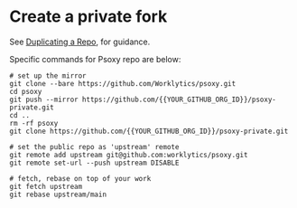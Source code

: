 # Create a private fork 

See [Duplicating a Repo](https://docs.github.com/en/repositories/creating-and-managing-repositories/duplicating-a-repository),
for guidance. 

Specific commands for Psoxy repo are below:
```shell
# set up the mirror
git clone --bare https://github.com/Worklytics/psoxy.git
cd psoxy
git push --mirror https://github.com/{{YOUR_GITHUB_ORG_ID}}/psoxy-private.git
cd ..
rm -rf psoxy
git clone https://github.com/{{YOUR_GITHUB_ORG_ID}}/psoxy-private.git

# set the public repo as 'upstream' remote
git remote add upstream git@github.com:worklytics/psoxy.git
git remote set-url --push upstream DISABLE

# fetch, rebase on top of your work
git fetch upstream
git rebase upstream/main
```
